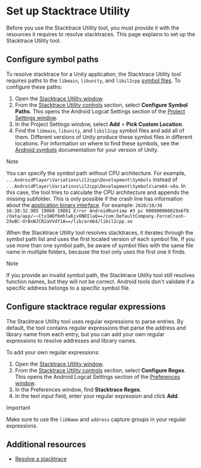 # Set up Stacktrace Utility

Before you use the Stacktrace Utility tool, you must provide it with the resources it requires to resolve stacktraces. This page explains to set up the Stacktrace Utility tool.

## Configure symbol paths

To resolve stacktrace for a Unity application, the Stacktrace Utility tool requires paths to the `libmain`, `libunity`, and `libil2cpp` [symbol files](https://docs.unity3d.com/Manual/android-symbols.html). To configure these paths:

1. Open the [Stacktrace Utility window](stacktrace-utility-window-reference.md).
2. From the [Stacktrace Utility controls](stacktrace-utility-window-reference.md#stacktrace-utility-controls) section, select **Configure Symbol Paths**. This opens the Android Logcat Settings section of the [Project Settings window](https://docs.unity3d.com/Manual/comp-ManagerGroup.html).
3. In the Project Settings window, select **Add** > **Pick Custom Location**.
4. Find the `libmain`, `libunity`, and `libil2cpp` symbol files and add all of them. Different versions of Unity produce these symbol files in different locations. For information on where to find these symbols, see the [Android symbols](https://docs.unity3d.com/Manual/android-symbols.html) documentation for your version of Unity.

> [!NOTE]
> You can specify the symbol path without CPU architecture. For example, `...AndroidPlayer\Variations\il2cpp\Development\Symbols` instead of `...AndroidPlayer\Variations\il2cpp\Development\Symbols\arm64-v8a`. In this case, the tool tries to calculate the CPU architecture and appends the missing subfolder. This is only possible if the crash line has information about the [application binary interface](https://developer.android.com/ndk/guides/abis). For example: `2020/10/30 16:38:32.985 19060 19081 Error AndroidRuntime #3 pc 000000000019a6f8 /data/app/~~Ctx1WDf6mhlw6jvONDIlaQ==/com.DefaultCompany.ForceCrash-2XwBC-UrBxWJCR2aVVdY1A==/lib/arm64/libil2cpp.so`

When the Stacktrace Utility tool resolves stacktraces, it iterates through the symbol path list and uses the first located version of each symbol file. If you use more than one symbol path, be aware of symbol files with the same file name in multiple folders, because the tool only uses the first one it finds.

> [!NOTE]
> If you provide an invalid symbol path, the Stacktrace Utility tool still resolves function names, but they will not be correct. Android tools don't validate if a specific address belongs to a specific symbol file.

## Configure stacktrace regular expressions

The Stacktrace Utility tool uses regular expressions to parse entries. By default, the tool contains regular expressions that parse the address and library name from each entry, but you can add your own regular expressions to resolve addresses and library names.

To add your own regular expressions:

1. Open the [Stacktrace Utility window](stacktrace-utility-window-reference.md).
2. From the [Stacktrace Utility controls](stacktrace-utility-window-reference.md#stacktrace-utility-controls) section, select **Configure Regex**. This opens the Android Logcat Settings section of the [Preferences window](https://docs.unity3d.com/Manual/Preferences.html).
3. In the Preferences window, find **Stacktrace Regex**.
4. In the text input field, enter your regular expression and click **Add**.

> [!IMPORTANT]
> Make sure to use the `libName` and `address` capture groups in your regular expressions.

## Additional resources

* [Resolve a stacktrace](stacktrace-utility-resolve.md)